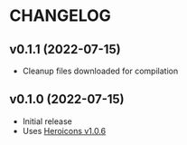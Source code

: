# CHANGELOG

## v0.1.1 (2022-07-15)
  * Cleanup files downloaded for compilation

## v0.1.0 (2022-07-15)
  * Initial release
  * Uses [Heroicons v1.0.6](https://github.com/tailwindlabs/heroicons/releases/tag/v1.0.6)
